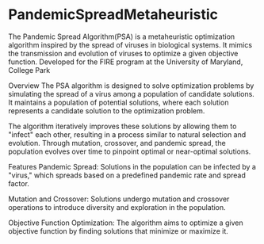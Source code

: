 ﻿# PandemicSpreadMetaheuristic
The Pandemic Spread Algorithm(PSA) is a metaheuristic optimization algorithm inspired by the spread of viruses in biological systems. It mimics the transmission and evolution of viruses to optimize a given objective function. Developed for the FIRE program at the University of Maryland, College Park

Overview
The PSA algorithm is designed to solve optimization problems by simulating the spread of a virus among a population of candidate solutions. It maintains a population of potential solutions, where each solution represents a candidate solution to the optimization problem.

The algorithm iteratively improves these solutions by allowing them to "infect" each other, resulting in a process similar to natural selection and evolution. Through mutation, crossover, and pandemic spread, the population evolves over time to pinpoint optimal or near-optimal solutions.

Features
Pandemic Spread: Solutions in the population can be infected by a "virus," which spreads based on a predefined pandemic rate and spread factor.

Mutation and Crossover: Solutions undergo mutation and crossover operations to introduce diversity and exploration in the population.

Objective Function Optimization: The algorithm aims to optimize a given objective function by finding solutions that minimize or maximize it.

